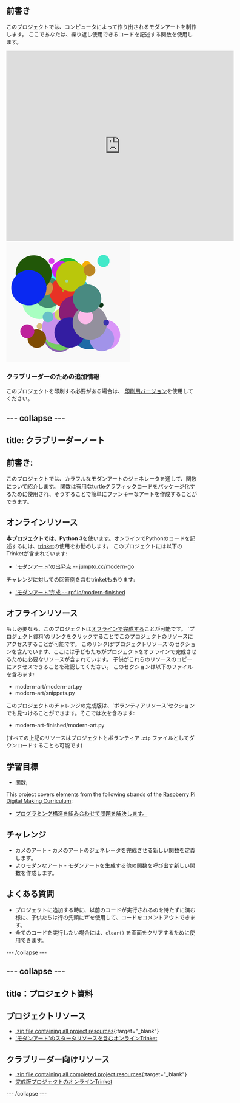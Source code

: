 ## 前書き

このプロジェクトでは、コンピュータによって作り出されるモダンアートを制作します。 ここであなたは、繰り返し使用できるコードを記述する関数を使用します。

<div class="trinket">
  <iframe src="https://trinket.io/embed/python/47bbc2fc2b?outputOnly=true&start=result" width="600" height="500" frameborder="0" marginwidth="0" marginheight="0" allowfullscreen>
  </iframe>
  <img src="images/modern-finished.png">
</div>

### クラブリーダーのための追加情報

このプロジェクトを印刷する必要がある場合は、 [印刷用バージョン](https://projects.raspberrypi.org/en/projects/modern-art/print)を使用してください。

## \--- collapse \---

## title: クラブリーダーノート

## 前書き:

このプロジェクトでは、カラフルなモダンアートのジェネレータを通して、関数について紹介します。 関数は有用なturtleグラフィックコードをパッケージ化するために使用され、そうすることで簡単にファンキーなアートを作成することができます。

## オンラインリソース

**本プロジェクトでは、Python 3**を使います。オンラインでPythonのコードを記述するには、[trinket](https://trinket.io/)の使用をお勧めします。 このプロジェクトには以下のTrinketが含まれています:

* ['モダンアート'の出発点 -- jumpto.cc/modern-go](http://jumpto.cc/modern-go)

チャレンジに対しての回答例を含むtrinketもあります:

* ['モダンアート'完成 -- rpf.io/modern-finished](https://rpf.io/modern-finished)

## オフラインリソース

もし必要なら、このプロジェクトは[オフラインで完成する](https://www.codeclubprojects.org/en-GB/resources/python-working-offline/)ことが可能です。 'プロジェクト資料'のリンクをクリックすることでこのプロジェクトのリソースにアクセスすることが可能です。 このリンクは'プロジェクトリソース'のセクションを含んでいます、ここには子どもたちがプロジェクトをオフラインで完成させるために必要なリソースが含まれています。 子供がこれらのリソースのコピーにアクセスできることを確認してください。 このセクションは以下のファイルを含みます:

* modern-art/modern-art.py
* modern-art/snippets.py

このプロジェクトのチャレンジの完成版は、'ボランティアリソース'セクションでも見つけることができます。そこでは次を含みます:

* modern-art-finished/modern-art.py

(すべての上記のリソースはプロジェクトとボランティア`.zip` ファイルとしてダウンロードすることも可能です)

## 学習目標

* 関数;

This project covers elements from the following strands of the [Raspberry Pi Digital Making Curriculum](https://rpf.io/curriculum):

* [プログラミング構造を組み合わせて問題を解決します。](https://www.raspberrypi.org/curriculum/programming/builder)

## チャレンジ

* カメのアート - カメのアートのジェネレータを完成させる新しい関数を定義します。
* よりモダンなアート - モダンアートを生成する他の関数を呼び出す新しい関数を作成します。

## よくある質問

* プロジェクトに追加する時に、以前のコードが実行されるのを待たずに済む様に、子供たちは行の先頭に’#’を使用して、コードをコメントアウトできます。
* 全てのコードを実行したい場合には、`clear()` を画面をクリアするために使用できます。 

\--- /collapse \---

## \--- collapse \---

## title：プロジェクト資料

## プロジェクトリソース

* [.zip file containing all project resources](https://rpf.io/p/en/modern-art-go){:target="_blank"}
* ['モダンアート'のスタータリソースを含むオンラインTrinket](http://jumpto.cc/modern-go)

## クラブリーダー向けリソース

* [.zip file containing all completed project resources](https://rpf.io/p/en/modern-art-get){:target="_blank"}
* [完成版プロジェクトのオンラインTrinket](https://trinket.io/python/47bbc2fc2b)

\--- /collapse \---